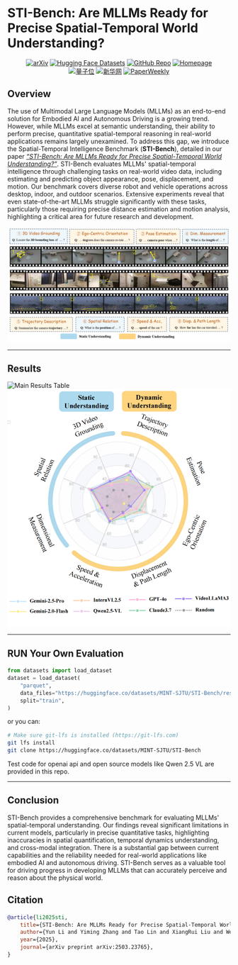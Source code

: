 # STI-Bench: Are MLLMs Ready for Precise Spatial-Temporal World Understanding?

<div style="text-align: center">
  <a href="https://arxiv.org/abs/2503.23765"><img src="https://img.shields.io/badge/arXiv-2503.23765-b31b1b.svg" alt="arXiv"></a>
  <a href="https://huggingface.co/datasets/MINT-SJTU/STI-Bench"><img src="https://img.shields.io/badge/%F0%9F%A4%97%20Hugging%20Face-Dataset-blue" alt="Hugging Face Datasets"></a>
  <a href="https://github.com/MINT-SJTU/STI-Bench"><img src="https://img.shields.io/badge/GitHub-Code-lightgrey" alt="GitHub Repo"></a>
  <a href="https://mint-sjtu.github.io/STI-Bench.io/"><img src="https://img.shields.io/badge/Homepage-STI--Bench-brightgreen" alt="Homepage"></a>
</div>
<div style="text-align: center">
  <a href="https://mp.weixin.qq.com/s/yIRoyI1HbChLZv4GuvI7BQ"><img src="https://img.shields.io/badge/量子位-red" alt="量子位"></a>
  <a href="https://app.xinhuanet.com/news/article.html?articleId=8af447763b11efc491455eb93a27eac0"><img src="https://img.shields.io/badge/新华网-red" alt="新华网"></a>
    <a href="https://mp.weixin.qq.com/s/pVytCfXmcG-Wkg-sOHk_BA"><img src="https://img.shields.io/badge/PaperWeekly-red" alt="PaperWeekly"></a>
</div>

## Overview

The use of Multimodal Large Language Models (MLLMs) as an end-to-end solution for Embodied AI and Autonomous Driving is a growing trend. However, while MLLMs excel at semantic understanding, their ability to perform precise, quantitative spatial-temporal reasoning in real-world applications remains largely unexamined. To address this gap, we introduce the Spatial-Temporal Intelligence Benchmark (**STI-Bench**), detailed in our paper [*“STI-Bench: Are MLLMs Ready for Precise Spatial-Temporal World Understanding?”*](https://arxiv.org/abs/2503.23765). STI-Bench evaluates MLLMs' spatial-temporal intelligence through challenging tasks on real-world video data, including estimating and predicting object appearance, pose, displacement, and motion. Our benchmark covers diverse robot and vehicle operations across desktop, indoor, and outdoor scenarios. Extensive experiments reveal that even state-of-the-art MLLMs struggle significantly with these tasks, particularly those requiring precise distance estimation and motion analysis, highlighting a critical area for future research and development.

![Cover Image](assets/images/cover.jpg)

---

## Results

<img src="assets/images/results.png" alt="Main Results Table" style="zoom: 100%;" /> <img src="assets/images/radar.png" alt="Radar Chart Results" style="zoom: 100%;" />

---
## RUN Your Own Evaluation

```python
from datasets import load_dataset
dataset = load_dataset(
    "parquet",
    data_files="https://huggingface.co/datasets/MINT-SJTU/STI-Bench/resolve/main/qa.parquet",
    split="train",
)
```
or you can:

```bash
# Make sure git-lfs is installed (https://git-lfs.com)
git lfs install
git clone https://huggingface.co/datasets/MINT-SJTU/STI-Bench
```

Test code for openai api and open source models like Qwen 2.5 VL are provided in this repo.

---

## Conclusion

STI-Bench provides a comprehensive benchmark for evaluating MLLMs' spatial-temporal understanding. Our findings reveal significant limitations in current models, particularly in precise quantitative tasks, highlighting inaccuracies in spatial quantification, temporal dynamics understanding, and cross-modal integration. There is a substantial gap between current capabilities and the reliability needed for real-world applications like embodied AI and autonomous driving. STI-Bench serves as a valuable tool for driving progress in developing MLLMs that can accurately perceive and reason about the physical world.

## Citation

```bibtex
@article{li2025sti,
    title={STI-Bench: Are MLLMs Ready for Precise Spatial-Temporal World Understanding?}, 
    author={Yun Li and Yiming Zhang and Tao Lin and XiangRui Liu and Wenxiao Cai and Zheng Liu and Bo Zhao},
    year={2025},
    journal={arXiv preprint arXiv:2503.23765},
}
```
